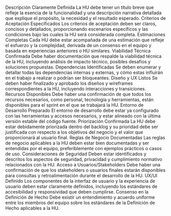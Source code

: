 Descripción Claramente Definida
 La HU debe tener un título breve que refleje la esencia de la funcionalidad y una descripción narrativa detallada que explique el propósito, la necesidad y el resultado esperado.
Criterios de Aceptación Especificados
 Los criterios de aceptación deben ser claros, concisos y detallados, proporcionando escenarios específicos y las condiciones bajo las cuales la HU será considerada completa.
Estimaciones Completas
 Cada HU debe estar acompañada de una estimación que refleje el esfuerzo y la complejidad, derivada de un consenso en el equipo y basada en experiencias anteriores o HU similares.
Viabilidad Técnica Confirmada
 Debe haber documentación que respalde la viabilidad técnica de la HU, incluyendo análisis de impacto técnico, posibles desafíos y soluciones propuestas.
Dependencias Identificadas
 Se deben enumerar y detallar todas las dependencias internas y externas, y cómo estas influirán en el trabajo a realizar o podrían ser bloqueantes.
Diseño y UX Listos
 Se deben haber finalizado y aprobado los diseños y wireframes correspondientes a la HU, incluyendo interacciones y transiciones.
Recursos Disponibles
 Debe haber una confirmación de que todos los recursos necesarios, como personal, tecnología y herramientas, están disponibles para el sprint en el que se trabajará la HU.
Entorno de Desarrollo Preparado
 El entorno de desarrollo debe estar ya configurado con las herramientas y accesos necesarios, y estar alineado con la última versión estable del código fuente.
Priorización Confirmada
 La HU debe estar debidamente priorizada dentro del backlog y su prioridad debe ser justificada con respecto a los objetivos del negocio y el valor que proporcionará al usuario final.
Reglas de Negocio Documentadas
 Las reglas de negocio aplicables a la HU deben estar bien documentadas y ser entendidas por el equipo, preferiblemente con ejemplos prácticos o casos de uso.
Consideraciones de Seguridad
 Deben estar identificados y descritos los aspectos de seguridad, privacidad y cumplimiento normativo relacionados con la HU.
Acceso a Usuarios/Stakeholders
 Debe haber una confirmación de que los stakeholders o usuarios finales estarán disponibles para consultas y retroalimentación durante el desarrollo de la HU.
UX/UI Definido
 Los componentes de la interfaz de usuario y la experiencia de usuario deben estar claramente definidos, incluyendo los estándares de accesibilidad y responsividad que deben cumplirse.
Consenso en la Definición de Hecho
 Debe existir un entendimiento y acuerdo uniforme entre los miembros del equipo sobre los estándares de la Definición de Hecho aplicables a la HU.